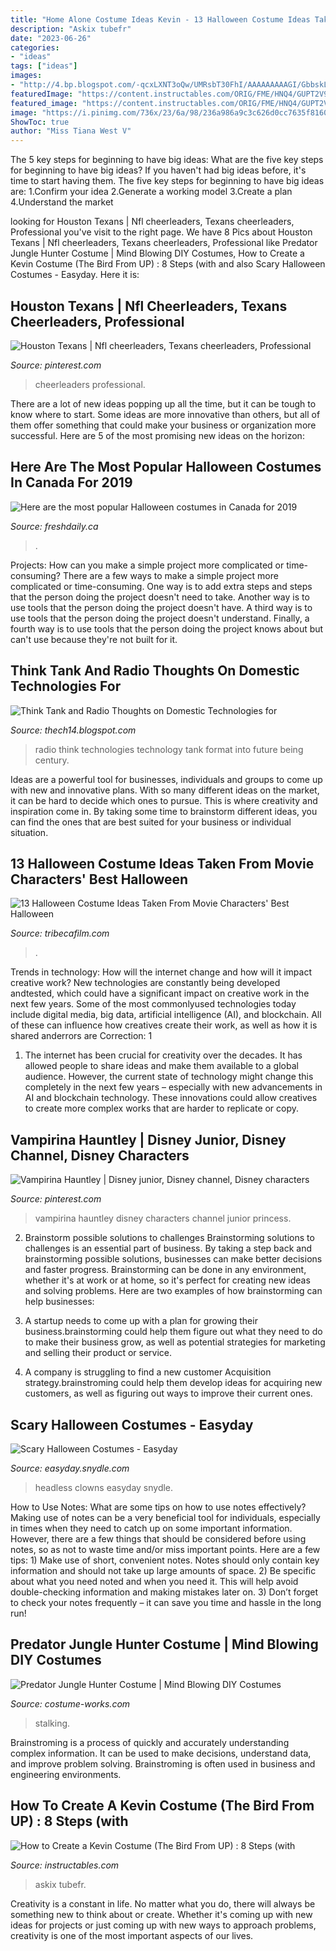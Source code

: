 ```yaml
---
title: "Home Alone Costume Ideas Kevin - 13 Halloween Costume Ideas Taken From Movie Characters&#039; Best Halloween"
description: "Askix tubefr"
date: "2023-06-26"
categories:
- "ideas"
tags: ["ideas"]
images:
- "http://4.bp.blogspot.com/-qcxLXNT3oQw/UMRsbT30FhI/AAAAAAAAAGI/GbbskLG5Yeo/s1600/473831511tecnology.jpg"
featuredImage: "https://content.instructables.com/ORIG/FME/HNQ4/GUPT2V9Z/FMEHNQ4GUPT2V9Z.jpg?auto=webp&amp;frame=1&amp;width=2100"
featured_image: "https://content.instructables.com/ORIG/FME/HNQ4/GUPT2V9Z/FMEHNQ4GUPT2V9Z.jpg?auto=webp&amp;frame=1&amp;width=2100"
image: "https://i.pinimg.com/736x/23/6a/98/236a986a9c3c626d0cc7635f81600a83.jpg"
ShowToc: true
author: "Miss Tiana West V"
---
```



The 5 key steps for beginning to have big ideas: What are the five key steps for beginning to have big ideas?
If you haven't had big ideas before, it's time to start having them. The five key steps for beginning to have big ideas are: 1.Confirm your idea 2.Generate a working model 3.Create a plan 4.Understand the market 
	

		
looking for Houston Texans | Nfl cheerleaders, Texans cheerleaders, Professional you've visit to the right page. We have 8 Pics about Houston Texans | Nfl cheerleaders, Texans cheerleaders, Professional like Predator Jungle Hunter Costume | Mind Blowing DIY Costumes, How to Create a Kevin Costume (The Bird From UP) : 8 Steps (with and also Scary Halloween Costumes - Easyday. Here it is:
		
    
## Houston Texans | Nfl Cheerleaders, Texans Cheerleaders, Professional

<img loading=lazy src="https://i.pinimg.com/736x/23/6a/98/236a986a9c3c626d0cc7635f81600a83.jpg" onerror="this.onerror=null;this.src='https://tse2.mm.bing.net/th?id=OIP.VbtsoHyXkHBguxTQxquygAHaJa&amp;pid=15.1';" alt="Houston Texans | Nfl cheerleaders, Texans cheerleaders, Professional">

_Source: pinterest.com_

>cheerleaders professional. 

	

There are a lot of new ideas popping up all the time, but it can be tough to know where to start. Some ideas are more innovative than others, but all of them offer something that could make your business or organization more successful. Here are 5 of the most promising new ideas on the horizon: 

    
## Here Are The Most Popular Halloween Costumes In Canada For 2019

<img loading=lazy src="https://media.freshdaily.ca/static/articles/20191025-halloweencostumes2019.jpg?w=1200&amp;cmd=resize_then_crop&amp;height=630&amp;quality=70" onerror="this.onerror=null;this.src='https://tse1.mm.bing.net/th?id=OIP.Z_-3FnKP2yFq_JrTFYVEEwHaD4&amp;pid=15.1';" alt="Here are the most popular Halloween costumes in Canada for 2019">

_Source: freshdaily.ca_

>. 

	

Projects: How can you make a simple project more complicated or time-consuming?
There are a few ways to make a simple project more complicated or time-consuming. One way is to add extra steps and steps that the person doing the project doesn't need to take. Another way is to use tools that the person doing the project doesn't have. A third way is to use tools that the person doing the project doesn't understand. Finally, a fourth way is to use tools that the person doing the project knows about but can't use because they're not built for it.

    
## Think Tank And Radio Thoughts On Domestic Technologies For

<img loading=lazy src="http://4.bp.blogspot.com/-qcxLXNT3oQw/UMRsbT30FhI/AAAAAAAAAGI/GbbskLG5Yeo/s1600/473831511tecnology.jpg" onerror="this.onerror=null;this.src='https://tse3.mm.bing.net/th?id=OIP.6Or9hJtTzQId568OSKP40gHaCL&amp;pid=15.1';" alt="Think Tank and Radio Thoughts on Domestic Technologies for">

_Source: thech14.blogspot.com_

>radio think technologies technology tank format into future being century. 

	

Ideas are a powerful tool for businesses, individuals and groups to come up with new and innovative plans. With so many different ideas on the market, it can be hard to decide which ones to pursue. This is where creativity and inspiration come in. By taking some time to brainstorm different ideas, you can find the ones that are best suited for your business or individual situation.

    
## 13 Halloween Costume Ideas Taken From Movie Characters&#039; Best Halloween

<img loading=lazy src="https://tribecafilm-production.s3.amazonaws.com/uploads/article/header_marquee/4435/large_costume-marquee.jpg" onerror="this.onerror=null;this.src='https://tse3.mm.bing.net/th?id=OIP.eX6_9rwADV-keng3F3aKagHaEK&amp;pid=15.1';" alt="13 Halloween Costume Ideas Taken From Movie Characters&#039; Best Halloween">

_Source: tribecafilm.com_

>. 

	

Trends in technology: How will the internet change and how will it impact creative work?
New technologies are constantly being developed andtested, which could have a significant impact on creative work in the next few years. Some of the most commonlyused technologies today include digital media, big data, artificial intelligence (AI), and blockchain. All of these can influence how creatives create their work, as well as how it is shared anderrors are Correction: 1
1) The internet has been crucial for creativity over the decades. It has allowed people to share ideas and make them available to a global audience. However, the current state of technology might change this completely in the next few years – especially with new advancements in AI and blockchain technology. These innovations could allow creatives to create more complex works that are harder to replicate or copy.

    
## Vampirina Hauntley | Disney Junior, Disney Channel, Disney Characters

<img loading=lazy src="https://i.pinimg.com/736x/8c/d3/89/8cd389dcc0e576d0f484d0079cc9d7dc.jpg" onerror="this.onerror=null;this.src='https://tse3.mm.bing.net/th?id=OIP.Z4w0Znl0aQY20rSp9Yu8zgAAAA&amp;pid=15.1';" alt="Vampirina Hauntley | Disney junior, Disney channel, Disney characters">

_Source: pinterest.com_

>vampirina hauntley disney characters channel junior princess. 

	

2. Brainstorm possible solutions to challenges
Brainstorming solutions to challenges is an essential part of business. By taking a step back and brainstorming possible solutions, businesses can make better decisions and faster progress. Brainstorming can be done in any environment, whether it's at work or at home, so it's perfect for creating new ideas and solving problems. Here are two examples of how brainstorming can help businesses: 
1. A startup needs to come up with a plan for growing their business.brainstorming could help them figure out what they need to do to make their business grow, as well as potential strategies for marketing and selling their product or service.

2. A company is struggling to find a new customer Acquisition strategy.brainstroming could help them develop ideas for acquiring new customers, as well as figuring out ways to improve their current ones.

    
## Scary Halloween Costumes - Easyday

<img loading=lazy src="https://easyday.snydle.com/files/2014/08/kids-scary-costumes-headless-boy.jpg" onerror="this.onerror=null;this.src='https://tse3.mm.bing.net/th?id=OIP.P_mvmIEh1V3MLfs6khVhxQHaJo&amp;pid=15.1';" alt="Scary Halloween Costumes - Easyday">

_Source: easyday.snydle.com_

>headless clowns easyday snydle. 

	

How to Use Notes: What are some tips on how to use notes effectively?
Making use of notes can be a very beneficial tool for individuals, especially in times when they need to catch up on some important information. However, there are a few things that should be considered before using notes, so as not to waste time and/or miss important points. Here are a few tips: 1) Make use of short, convenient notes. Notes should only contain key information and should not take up large amounts of space. 2) Be specific about what you need noted and when you need it. This will help avoid double-checking information and making mistakes later on. 3) Don’t forget to check your notes frequently – it can save you time and hassle in the long run!

    
## Predator Jungle Hunter Costume | Mind Blowing DIY Costumes

<img loading=lazy src="https://photos.costume-works.com/full/predator_jungle_hunter.jpg" onerror="this.onerror=null;this.src='https://tse1.mm.bing.net/th?id=OIP.EfTRMNjSfwEs_-jT9KAd9wHaNK&amp;pid=15.1';" alt="Predator Jungle Hunter Costume | Mind Blowing DIY Costumes">

_Source: costume-works.com_

>stalking. 

	

Brainstroming is a process of quickly and accurately understanding complex information. It can be used to make decisions, understand data, and improve problem solving. Brainstroming is often used in business and engineering environments.

    
## How To Create A Kevin Costume (The Bird From UP) : 8 Steps (with

<img loading=lazy src="https://content.instructables.com/ORIG/FME/HNQ4/GUPT2V9Z/FMEHNQ4GUPT2V9Z.jpg?auto=webp&amp;frame=1&amp;width=2100" onerror="this.onerror=null;this.src='https://tse4.mm.bing.net/th?id=OIP.DpXp0-IvZwCJ8PlOXVnRzQHaHa&amp;pid=15.1';" alt="How to Create a Kevin Costume (The Bird From UP) : 8 Steps (with">

_Source: instructables.com_

>askix tubefr. 

	

Creativity is a constant in life. No matter what you do, there will always be something new to think about or create. Whether it's coming up with new ideas for projects or just coming up with new ways to approach problems, creativity is one of the most important aspects of our lives.

